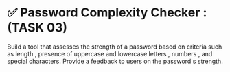<h1>✅ Password Complexity Checker : (TASK 03) </h1>
Build a tool that assesses the strength of a password based on criteria such as length , presence of uppercase and lowercase letters , numbers , and special characters. Provide a feedback to users on the password's strength.
